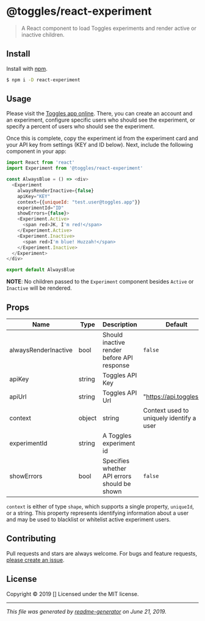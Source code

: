 # @toggles/react-experiment

> A React component to load Toggles experiments and render active or inactive children.

## Install

Install with [npm](https://www.npmjs.com/).

```sh
$ npm i -D react-experiment
```

## Usage
Please visit the [Toggles app online](https://toggles.app/). There, you can create an account and an experiment, configure specific users who should see the experiment, or specify a percent of users who should see the experiment.

Once this is complete, copy the experiment id from the experiment card and your API key from settings (KEY and ID below). Next, include the following component in your app:

```js
import React from 'react'
import Experiment from '@toggles/react-experiment'

const AlwaysBlue = () => <div>
  <Experiment 
    alwaysRenderInactive={false}
    apiKey="KEY" 
    context={{uniqueId: "test.user@toggles.app"}}
    experimentId="ID"
    showErrors={false}>
    <Experiment.Active>
      <span red>JK, I'm red!</span>
    </Experiment.Active>
    <Experiment.Inactive>
      <span red>I'm blue! Huzzah!</span>
    </Experiment.Inactive>
  </Experiment>
</div>

export default AlwaysBlue
```

**NOTE**: No children passed to the `Experiment` component besides `Active` or `Inactive` will be rendered.

## Props

| Name                        | Type          | Description                                    | Default                       |
| --------------------------- | ------------- | ---------------------------------------------- | ----------------------------- |
| alwaysRenderInactive        | bool          | Should inactive render before API response     | `false`                       |
| apiKey                      | string        | Toggles API Key                                |                               |
| apiUrl                      | string        | Toggles API Url                                | "https://api.toggles.co"      |
| context                     | object|string | Context used to uniquely identify a user       |                               |
| experimentId                | string        | A Toggles experiment id                        |                               |
| showErrors                  | bool          | Specifies whether API errors should be shown   | `false`                       |

`context` is either of type `shape`, which supports a single property, `uniqueId`, or a string. This property represents identifying information about a user and may be used to blacklist or whitelist active experiment users.

## Contributing

Pull requests and stars are always welcome. For bugs and feature requests, [please create an issue](https://github.com/Joe%20Groseclose/react-experiment/issues).

## License

Copyright © 2019 []
Licensed under the MIT license.

***

_This file was generated by [readme-generator](https://github.com/jonschlinkert/readme-generator) on June 21, 2019._
